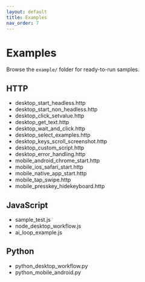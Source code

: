 ```yaml
---
layout: default
title: Examples
nav_order: 7
---
```


# Examples

Browse the `example/` folder for ready-to-run samples.

## HTTP
- desktop_start_headless.http
- desktop_start_non_headless.http
- desktop_click_setvalue.http
- desktop_get_text.http
- desktop_wait_and_click.http
- desktop_select_examples.http
- desktop_keys_scroll_screenshot.http
- desktop_custom_script.http
- desktop_error_handling.http
- mobile_android_chrome_start.http
- mobile_ios_safari_start.http
- mobile_native_app_start.http
- mobile_tap_swipe.http
- mobile_presskey_hidekeyboard.http

## JavaScript
- sample_test.js
- node_desktop_workflow.js
- ai_loop_example.js

## Python
- python_desktop_workflow.py
- python_mobile_android.py
